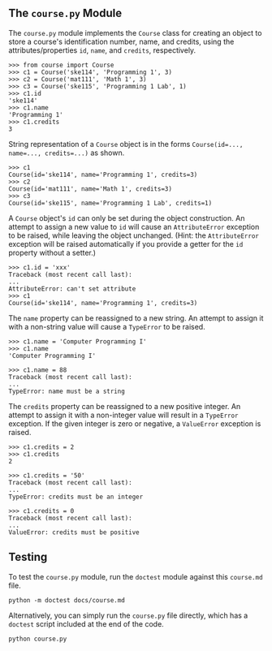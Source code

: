 ## The `course.py` Module

The `course.py` module implements the `Course` class for creating an object to store a course's identification number,
name, and credits, using the attributes/properties `id`, `name`, and `credits`, respectively.

    >>> from course import Course
    >>> c1 = Course('ske114', 'Programming 1', 3)
    >>> c2 = Course('mat111', 'Math 1', 3)
    >>> c3 = Course('ske115', 'Programming 1 Lab', 1)
    >>> c1.id
    'ske114'
    >>> c1.name
    'Programming 1'
    >>> c1.credits
    3

String representation of a `Course` object is in the forms `Course(id=..., name=..., credits=...)` as shown.

    >>> c1
    Course(id='ske114', name='Programming 1', credits=3)
    >>> c2
    Course(id='mat111', name='Math 1', credits=3)
    >>> c3
    Course(id='ske115', name='Programming 1 Lab', credits=1)

A `Course` object's `id` can only be set during the object construction. An attempt to assign a new value to `id` will
cause an `AttributeError` exception to be raised, while leaving the object unchanged.  (Hint: the `AttributeError`
exception will be raised automatically if you provide a getter for the `id`
property without a setter.)

    >>> c1.id = 'xxx'
    Traceback (most recent call last):
    ...
    AttributeError: can't set attribute
    >>> c1
    Course(id='ske114', name='Programming 1', credits=3)

The `name` property can be reassigned to a new string. An attempt to assign it with a non-string value will cause
a `TypeError` to be raised.

    >>> c1.name = 'Computer Programming I'
    >>> c1.name
    'Computer Programming I'

    >>> c1.name = 88
    Traceback (most recent call last):
    ...
    TypeError: name must be a string

The `credits` property can be reassigned to a new positive integer. An attempt to assign it with a non-integer value
will result in a `TypeError` exception. If the given integer is zero or negative, a `ValueError` exception is raised.

    >>> c1.credits = 2
    >>> c1.credits
    2

    >>> c1.credits = '50'
    Traceback (most recent call last):
    ...
    TypeError: credits must be an integer

    >>> c1.credits = 0
    Traceback (most recent call last):
    ...
    ValueError: credits must be positive

## Testing

To test the `course.py` module, run the `doctest` module against this `course.md` file.

    python -m doctest docs/course.md

Alternatively, you can simply run the `course.py` file directly, which has a
`doctest` script included at the end of the code.

    python course.py
